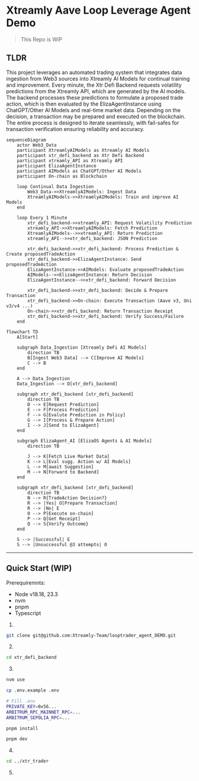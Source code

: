 # Xtreamly Aave Loop Leverage Agent Demo
>This Repo is WIP 

## TLDR
This project leverages an automated trading system that integrates data ingestion from Web3 sources into Xtreamly AI Models for continual training and improvement. Every minute, the Xtr Defi Backend requests volatility predictions from the Xtreamly API, which are generated by the AI models. The backend processes these predictions to formulate a proposed trade action, which is then evaluated by the ElizaAgentInstance using ChatGPT/Other AI Models and real-time market data. Depending on the decision, a transaction may be prepared and executed on the blockchain. The entire process is designed to iterate seamlessly, with fail-safes for transaction verification ensuring reliability and accuracy.



```mermaid
sequenceDiagram
    actor Web3_Data 
    participant XtreamlyAIModels as Xtreamly AI Models
    participant xtr_defi_backend as Xtr Defi Backend
    participant xtreamly_API as Xtreamly API
    participant ElizaAgentInstance
    participant AIModels as ChatGPT/Other AI Models
    participant On-chain as Blockchain

    loop Continual Data Ingestion
        Web3_Data->>XtreamlyAIModels: Ingest Data
        XtreamlyAIModels->>XtreamlyAIModels: Train and improve AI Models
    end

    loop Every 1 Minute
        xtr_defi_backend->>xtreamly_API: Request Volatility Prediction
        xtreamly_API->>XtreamlyAIModels: Fetch Prediction
        XtreamlyAIModels-->>xtreamly_API: Return Prediction
        xtreamly_API-->>xtr_defi_backend: JSON Prediction

        xtr_defi_backend->>xtr_defi_backend: Process Prediction & Create proposedTradeAction
        xtr_defi_backend->>ElizaAgentInstance: Send proposedTradeAction
        ElizaAgentInstance->>AIModels: Evaluate proposedTradeAction
        AIModels-->>ElizaAgentInstance: Return Decision
        ElizaAgentInstance-->>xtr_defi_backend: Forward Decision

        xtr_defi_backend->>xtr_defi_backend: Decide & Prepare Transaction
        xtr_defi_backend->>On-chain: Execute Transaction (Aave v3, Uni v3/v4 ...)
        On-chain->>xtr_defi_backend: Return Transaction Receipt
        xtr_defi_backend->>xtr_defi_backend: Verify Success/Failure
    end

```



```mermaid
flowchart TD
    A[Start]

    subgraph Data_Ingestion [Xtreamly DeFi AI Models]
        direction TB
        B[Ingest Web3 Data] --> C[Improve AI Models]
        C --> B
    end

    A --> Data_Ingestion
    Data_Ingestion --> D[xtr_defi_backend]

    subgraph xtr_defi_backend [xtr_defi_backend]
        direction TB
        D --> E[Request Prediction]
        E --> F[Process Prediction]
        F --> G[Evalute Prediction in Policy]
        G --> I[Process & Prepare Action]
        I --> J[Send to ElizaAgent]
    end

    subgraph ElizaAgent_AI [ElizaOS Agents & AI Models]
        direction TB
        
        J --> K[Fetch Live Market Data]
        K --> L[Eval sugg. Action w/ AI Models]
        L --> M[await Suggestion]
        M --> N[Forward to Backend]
    end

    subgraph xtr_defi_backend [xtr_defi_backend]
        direction TB
        N --> R{TradeAction Decision?}
        R --> |Yes| O[Prepare Transaction]
        R --> |No| E
        O --> P[Execute on-chain]
        P --> Q[Get Receipt]
        Q --> S{Verify Outcome}
    end

    S --> |Successful| E
    S --> |Unsuccessful @3 attempts| O
```


----

## Quick Start (WIP)

Prerequiremnts: 

- Node v18.18, 23.3
- nvm 
- pnpm 
- Typescript



1)
```bash
git clone git@github.com:Xtreamly-Team/looptrader_agent_DEMO.git
```

2)
```bash 
cd xtr_defi_backend
```

3)

```bash 
nvm use

cp .env.example .env

# Fill .env 
PRIVATE_KEY=0x56...
ARBITRUM_RPC_MAINNET_RPC=...
ARBITRUM_SEPOLIA_RPC=...

pnpm install

pnpm dev
```

4)

```bash
cd ../xtr_trader
```

5) 
